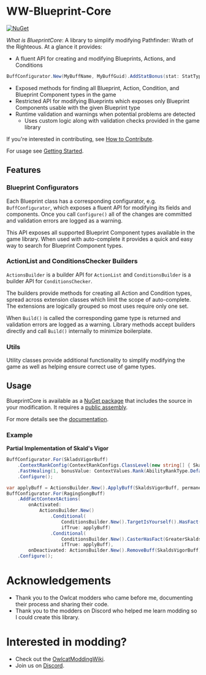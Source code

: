 # WW-Blueprint-Core

[![NuGet](https://img.shields.io/nuget/v/WW-Blueprint-Core?style=flat-square)](https://www.nuget.org/packages/WW-Blueprint-Core)

*What is BlueprintCore*: A library to simplify modifying Pathfinder: Wrath of the Righteous. At a glance it provides:

* A fluent API for creating and modifying Blueprints, Actions, and Conditions
```C#
BuffConfigurator.New(MyBuffName, MyBuffGuid).AddStatBonus(stat: StatType.Strength, value: 2).Configure();
```
* Exposed methods for finding all Blueprint, Action, Condition, and Blueprint Component types in the game
* Restricted API for modifying Blueprints which exposes only Blueprint Components usable with the given Blueprint type
* Runtime validation and warnings when potential problems are detected
    * Uses custom logic along with validation checks provided in the game library

If you're interested in contributing, see [How to Contribute](articles/contributing.md).

For usage see [Getting Started](https://wittlewolfie.github.io/WW-Blueprint-Core/articles/intro.html).

## Features

### Blueprint Configurators

Each Blueprint class has a corresponding configurator, e.g. `BuffConfigurator`, which exposes a fluent API for modifying its fields and components. Once you call `Configure()` all of the changes are committed and validation errors are logged as a warning.

This API exposes all supported Blueprint Component types available in the game library. When used with auto-complete it provides a quick and easy way to search for Blueprint Component types.

### ActionList and ConditionsChecker Builders

`ActionsBuilder` is a builder API for `ActionList` and `ConditionsBuilder` is a builder API for `ConditionsChecker`.

The builders provide methods for creating all Action and Condition types, spread across extension classes which limit the scope of auto-complete. The extensions are logically grouped so most uses require only one set.

When `Build()` is called the corresponding game type is returned and validation errors are logged as a warning. Library methods accept builders directly and call `Build()` internally to minimize boilerplate.

### Utils

Utility classes provide additional functionality to simplify modifying the game as well as helping ensure correct use of game types.

## Usage

BlueprintCore is available as a [NuGet package](https://www.nuget.org/packages/WW-Blueprint-Core/) that includes the source in your modification. It requires a [public assembly](https://github.com/WittleWolfie/OwlcatModdingWiki/wiki/Publicise-Assemblies).

For more details see the [documentation](https://wittlewolfie.github.io/WW-Blueprint-Core/articles/intro.html).

### Example

**Partial Implementation of Skald's Vigor**
```C# 
BuffConfigurator.For(SkladsVigorBuff)
    .ContextRankConfig(ContextRankConfigs.ClassLevel(new string[] { SkaldClass }).WithStartPlusDoubleDivStepProgression(8))
    .FastHealing(1, bonusValue: ContextValues.Rank(AbilityRankType.Default))
    .Configure();

var applyBuff = ActionsBuilder.New().ApplyBuff(SkaldsVigorBuff, permanent: true, dispellable: false);
BuffConfigurator.For(RagingSongBuff)
    .AddFactContextActions(
        onActivated:
            ActionsBuilder.New()
                .Conditional(
                    ConditionsBuilder.New().TargetIsYourself().HasFact(SkaldsVigor),
                    ifTrue: applyBuff)
                .Conditional(
                    ConditionsBuilder.New().CasterHasFact(GreaterSkaldsVigor),
                    ifTrue: applyBuff),
        onDeactivated: ActionsBuilder.New().RemoveBuff(SkaldsVigorBuff))
    .Configure();
```

# Acknowledgements

* Thank you to the Owlcat modders who came before me, documenting their process and sharing their code.
* Thank you to the modders on Discord who helped me learn modding so I could create this library.

# Interested in modding?

* Check out the [OwlcatModdingWiki](https://github.com/WittleWolfie/OwlcatModdingWiki/wiki).
* Join us on [Discord](https://discord.gg/zHbMuYT6).
